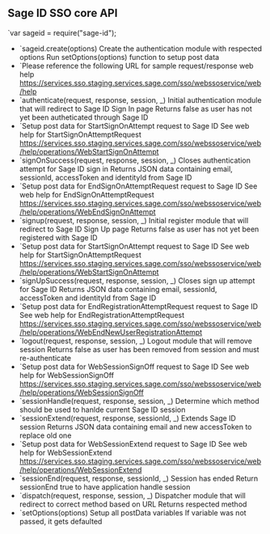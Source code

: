 ## Sage ID SSO core API
`var sageid = require("sage-id");
* `sageid.create(options)
Create the authentication module with respected options
Run setOptions(options) function to setup post data
* `Please reference the following URL for sample request/response web help
https://services.sso.staging.services.sage.com/sso/webssoservice/web/help
* `authenticate(request, response, session, _)
Initial authentication module that will redirect to Sage ID Sign In page
Returns false as user has not yet been autheticated through Sage ID
* `Setup post data for StartSignOnAttempt request to Sage ID
See web help for StartSignOnAttemptRequest
https://services.sso.staging.services.sage.com/sso/webssoservice/web/help/operations/WebStartSignOnAttempt
* `signOnSuccess(request, response, session, _)
Closes authentication attempt for Sage ID sign in
Returns JSON data containing email, sessionId, accessToken and identityId from Sage ID
* `Setup post data for EndSignOnAttemptRequest request to Sage ID
See web help for EndSignOnAttemptRequest
https://services.sso.staging.services.sage.com/sso/webssoservice/web/help/operations/WebEndSignOnAttempt
* `signup(request, response, session, _)
Initial register module that will redirect to Sage ID Sign Up page
Returns false as user has not yet been registered with Sage ID
* `Setup post data for StartSignOnAttempt request to Sage ID
See web help for StartSignOnAttemptRequest
https://services.sso.staging.services.sage.com/sso/webssoservice/web/help/operations/WebStartSignOnAttempt
* `signUpSuccess(request, response, session, _)
Closes sign up attempt for Sage ID
Returns JSON data containing email, sessionId, accessToken and identityId from Sage ID
* `Setup post data for EndRegistrationAttemptRequest request to Sage ID
See web help for EndRegistrationAttemptRequest
https://services.sso.staging.services.sage.com/sso/webssoservice/web/help/operations/WebEndNewUserRegistrationAttempt
* `logout(request, response, session, _)
Logout module that will remove session
Returns false as user has been removed from session and must re-authenticate
* `Setup post data for WebSessionSignOff request to Sage ID
See web help for WebSessionSignOff
https://services.sso.staging.services.sage.com/sso/webssoservice/web/help/operations/WebSessionSignOff
* `sessionHandle(request, response, session, _)
Determine which method should be used to hanlde current Sage ID session
* `sessionExtend(request, response, sessionId, _)
Extends Sage ID session
Returns JSON data containing email and new accessToken to replace old one
* `Setup post data for WebSessionExtend request to Sage ID
See web help for WebSessionExtend
https://services.sso.staging.services.sage.com/sso/webssoservice/web/help/operations/WebSessionExtend
* `sessionEnd(request, response, sessionId, _)
Session has ended
Return sessionEnd true to have application handle session
* `dispatch(request, response, session, _)
Dispatcher module that will redirect to correct method based on URL
Returns respected method
* `setOptions(options)
Setup all postData variables
If variable was not passed, it gets defaulted
